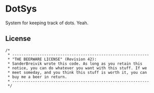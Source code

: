 # DotSys
System for keeping track of dots. Yeah.


## License
```
/*
 * ------------------------------------------------------------
 * "THE BEERWARE LICENSE" (Revision 42):
 * SanderBreivik wrote this code. As long as you retain this 
 * notice, you can do whatever you want with this stuff. If we
 * meet someday, and you think this stuff is worth it, you can
 * buy me a beer in return.
 * ------------------------------------------------------------
 */
```

